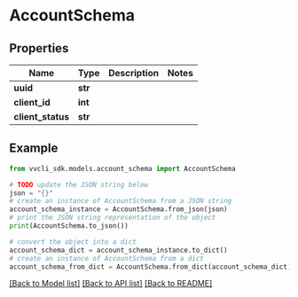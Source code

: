 # AccountSchema


## Properties

Name | Type | Description | Notes
------------ | ------------- | ------------- | -------------
**uuid** | **str** |  | 
**client_id** | **int** |  | 
**client_status** | **str** |  | 

## Example

```python
from vvcli_sdk.models.account_schema import AccountSchema

# TODO update the JSON string below
json = "{}"
# create an instance of AccountSchema from a JSON string
account_schema_instance = AccountSchema.from_json(json)
# print the JSON string representation of the object
print(AccountSchema.to_json())

# convert the object into a dict
account_schema_dict = account_schema_instance.to_dict()
# create an instance of AccountSchema from a dict
account_schema_from_dict = AccountSchema.from_dict(account_schema_dict)
```
[[Back to Model list]](../README.md#documentation-for-models) [[Back to API list]](../README.md#documentation-for-api-endpoints) [[Back to README]](../README.md)


